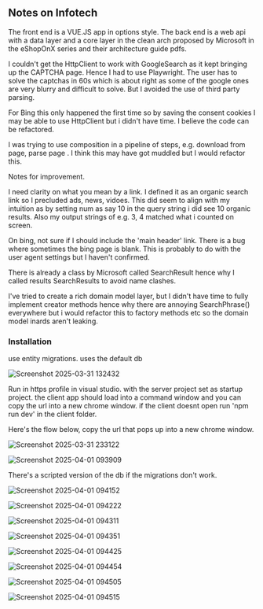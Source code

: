 ## Notes on Infotech

The front end is a VUE.JS app in options style.
The back end is a web api with a data layer and a core layer in the clean arch proposed by Microsoft in the eShopOnX series and their architecture guide pdfs.

I couldn't get the HttpClient to work with GoogleSearch as it kept bringing up the CAPTCHA page.  Hence I had to use Playwright.  The user has to solve the captchas in 60s which is about right as some of the google ones are very blurry and difficult to solve. 
But I avoided the use of third party parsing.  

For Bing this only happened the first time so by saving the consent cookies I may be able to use HttpClient but i didn't have time.  I believe the code can be refactored.

I was trying to use composition in a pipeline of steps, e.g. download from page, parse page .  I think this may have got muddled but I would refactor this.



Notes for improvement.

I need clarity on what you mean by a link.  I defined it as an organic search link so I precluded ads, news, vidoes.  This did seem to align with my intuition as by setting num as say 10 in the query string i did see 10 organic results.  Also my output strings of e.g. 3, 4 matched what i counted on screen.

On bing, not sure if I should include the 'main header' link.
There is a bug where sometimes the bing page is blank.  This is probably to do with the user agent settings but I haven't confirmed.



There is already a class by Microsoft called SearchResult hence why I called results SearchResults to avoid name clashes.

I've tried to create a rich domain model layer, but I didn't have time to fully implement creator methods hence why there are annoying SearchPhrase() everywhere but i would refactor this to factory methods etc so the domain model inards aren't leaking.

### Installation

use entity migrations. uses the default db

![Screenshot 2025-03-31 132432](Screenshot%202025-03-31%20132432.png)

Run in https profile in visual studio. with the server project set as startup project.  the client app should load into a command window and you can copy the url into a new chrome window.  if the client doesnt open run 'npm run dev' in the client folder.

Here's the flow below, copy the url that pops up into a new chrome window.

![Screenshot 2025-03-31 233122](Screenshot%202025-03-31%20233122.png)

![Screenshot 2025-04-01 093909](Screenshot%202025-04-01%20093909.png)

There's a scripted version of the db if the migrations don't work.

![Screenshot 2025-04-01 094152](Screenshot%202025-04-01%20094152.png)

![Screenshot 2025-04-01 094222](Screenshot%202025-04-01%20094222.png)

![Screenshot 2025-04-01 094311](Screenshot%202025-04-01%20094311.png)

![Screenshot 2025-04-01 094351](Screenshot%202025-04-01%20094351.png)

![Screenshot 2025-04-01 094425](Screenshot%202025-04-01%20094425.png)

![Screenshot 2025-04-01 094454](Screenshot%202025-04-01%20094454.png)

![Screenshot 2025-04-01 094505](Screenshot%202025-04-01%20094505.png)

![Screenshot 2025-04-01 094515](Screenshot%202025-04-01%20094515.png)

